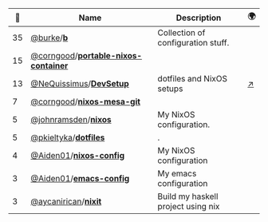 |:star2: | Name | Description | 🌍|
|---|---|---|---|
|35|[@burke](https://github.com/burke)/[**b**](https://github.com/burke/b)|Collection of configuration stuff.||
|15|[@corngood](https://github.com/corngood)/[**portable-nixos-container**](https://github.com/corngood/portable-nixos-container)|||
|13|[@NeQuissimus](https://github.com/NeQuissimus)/[**DevSetup**](https://github.com/NeQuissimus/DevSetup)|dotfiles and NixOS setups|[:arrow_upper_right:](http://nequissimus.com/DevSetup)|
|7|[@corngood](https://github.com/corngood)/[**nixos-mesa-git**](https://github.com/corngood/nixos-mesa-git)|||
|5|[@johnramsden](https://github.com/johnramsden)/[**nixos**](https://github.com/johnramsden/nixos)|My NixOS configuration.||
|5|[@pkieltyka](https://github.com/pkieltyka)/[**dotfiles**](https://github.com/pkieltyka/dotfiles)|.||
|4|[@Aiden01](https://github.com/Aiden01)/[**nixos-config**](https://github.com/Aiden01/nixos-config)|My NixOS configuration||
|3|[@Aiden01](https://github.com/Aiden01)/[**emacs-config**](https://github.com/Aiden01/emacs-config)|My emacs configuration||
|3|[@aycanirican](https://github.com/aycanirican)/[**nixit**](https://github.com/aycanirican/nixit)|Build my haskell project using nix||

